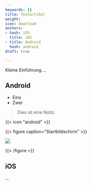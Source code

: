 ```yaml
---
keywords: []
title: Testartikel
weight: 
icon: download
anchors:
- hash: iOS
  title: iOS
- title: Android
  hash: android
draft: true

---
```

Kleine Einführung....

## Android

* Eins
* Zwei

> Dies ist eine Notiz

{{< icon "android" >}}

{{< figure caption="Startbildschirm" >}}

![](https://via.placeholder.com/600x400)

{{< /figure >}}

## iOS

...